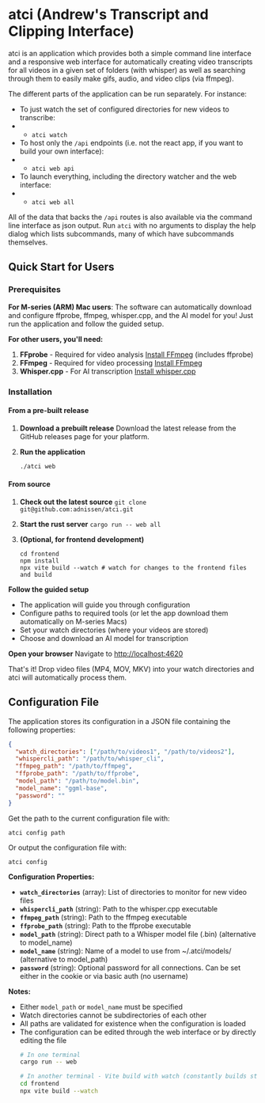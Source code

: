 # atci (Andrew's Transcript and Clipping Interface)

atci is an application which provides both a simple command line interface and a responsive web interface for automatically creating video transcripts for all videos in a given set of folders (with whisper) as well as searching through them to easily make gifs, audio, and video clips (via ffmpeg).

The different parts of the application can be run separately. For instance:

* To just watch the set of configured directories for new videos to transcribe:
* * `atci watch`
* To host only the `/api` endpoints (i.e. not the react app, if you want to build your own interface):
* * `atci web api`
* To launch everything, including the directory watcher and the web interface:
* * `atci web all`

All of the data that backs the `/api` routes is also available via the command line interface as json output. Run `atci` with no arguments to display the help dialog which lists subcommands, many of which have subcommands themselves.

## Quick Start for Users

### Prerequisites

**For M-series (ARM) Mac users**: The software can automatically download and configure ffprobe, ffmpeg, whisper.cpp, and the AI model for you! Just run the application and follow the guided setup.

**For other users, you'll need:**

1. **FFprobe** - Required for video analysis [Install FFmpeg](https://ffmpeg.org/download.html) (includes ffprobe)
2. **FFmpeg** - Required for video processing [Install FFmpeg](https://ffmpeg.org/download.html)
3. **Whisper.cpp** - For AI transcription [Install whisper.cpp](https://github.com/ggerganov/whisper.cpp)

### Installation
#### From a pre-built release

1. **Download a prebuilt release**
   Download the latest release from the GitHub releases page for your platform.

2. **Run the application**
   ```bash
   ./atci web
   
#### From source
1.  **Check out the latest source**
   `git clone git@github.com:adnissen/atci.git`

2. **Start the rust server**
   `cargo run -- web all`

3. **(Optional, for frontend development)**
   ```
   cd frontend
   npm install
   npx vite build --watch # watch for changes to the frontend files and build
   ```

**Follow the guided setup**
   - The application will guide you through configuration
   - Configure paths to required tools (or let the app download them automatically on M-series Macs)
   - Set your watch directories (where your videos are stored)
   - Choose and download an AI model for transcription

**Open your browser**
   Navigate to [http://localhost:4620](http://localhost:4620)

That's it! Drop video files (MP4, MOV, MKV) into your watch directories and atci will automatically process them.

## Configuration File

The application stores its configuration in a JSON file containing the following properties:

```json
{
  "watch_directories": ["/path/to/videos1", "/path/to/videos2"],
  "whispercli_path": "/path/to/whisper_cli",
  "ffmpeg_path": "/path/to/ffmpeg",
  "ffprobe_path": "/path/to/ffprobe",
  "model_path": "/path/to/model.bin",
  "model_name": "ggml-base",
  "password": ""
}
```

Get the path to the current configuration file with:
```
atci config path
```

Or output the configuration file with:
```
atci config
```

**Configuration Properties:**

- **`watch_directories`** (array): List of directories to monitor for new video files
- **`whispercli_path`** (string): Path to the whisper.cpp executable
- **`ffmpeg_path`** (string): Path to the ffmpeg executable  
- **`ffprobe_path`** (string): Path to the ffprobe executable
- **`model_path`** (string): Direct path to a Whisper model file (.bin) (alternative to model_name)
- **`model_name`** (string): Name of a model to use from ~/.atci/models/ (alternative to model_path)
- **`password`** (string): Optional password for all connections. Can be set either in the cookie or via basic auth (no username)

**Notes:**
- Either `model_path` or `model_name` must be specified
- Watch directories cannot be subdirectories of each other
- All paths are validated for existence when the configuration is loaded
- The configuration can be edited through the web interface or by directly editing the file
   ```bash
   # In one terminal
   cargo run -- web
   
   # In another terminal - Vite build with watch (constantly builds static files on change)
   cd frontend
   npx vite build --watch
   ```